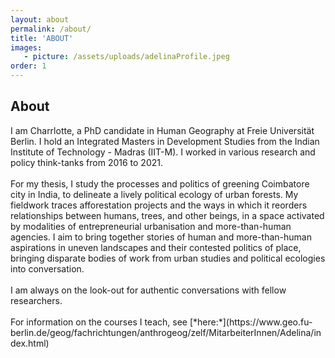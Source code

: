 ```yaml
---
layout: about
permalink: /about/
title: 'ABOUT'
images:
   - picture: /assets/uploads/adelinaProfile.jpeg
order: 1
---
```

## About

<div style="text-align: left">
I am Charrlotte, a PhD candidate in Human Geography at Freie Universität Berlin. I hold an Integrated Masters in Development Studies from the Indian Institute of Technology - Madras (IIT-M). I worked in various research and policy think-tanks from 2016 to 2021.
</div>

<br>

<div style="text-align: left">
For my thesis, I study the processes and politics of greening Coimbatore city in India, to delineate a lively political ecology of urban forests. My fieldwork traces afforestation projects and the ways in which it reorders relationships between humans, trees, and other beings, in a space activated by modalities of entrepreneurial urbanisation and more-than-human agencies. I aim to bring together stories of human and more-than-human aspirations in uneven landscapes and their contested politics of place, bringing disparate bodies of work from urban studies and political ecologies into conversation.
</div>

<br>

<div style="text-align: left">
I am always on the look-out for authentic conversations with fellow researchers.
</div>

<br>
<div style="text-align: left">
For information on the courses I teach, see [*here:*](https://www.geo.fu-berlin.de/geog/fachrichtungen/anthrogeog/zelf/MitarbeiterInnen/Adelina/index.html)
</div>
